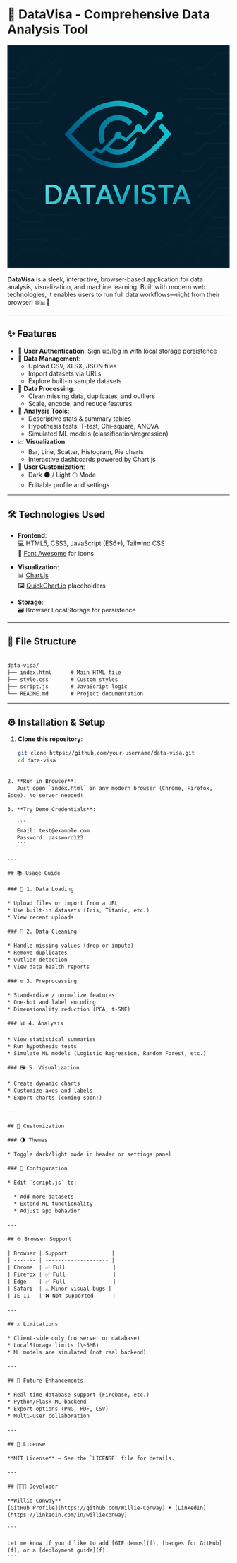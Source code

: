 
# 🚀 DataVisa - Comprehensive Data Analysis Tool

![DataVisa Screenshot](https://github.com/Willie-Conway/DataVista-App/blob/62b22806b37009186f100531f50769ed98517397/assets/DataVista.png)

**DataVisa** is a sleek, interactive, browser-based application for data analysis, visualization, and machine learning. Built with modern web technologies, it enables users to run full data workflows—right from their browser! 🌐📊🧠

---

## ✨ Features

- 🔐 **User Authentication**: Sign up/log in with local storage persistence
- 📁 **Data Management**:
  - Upload CSV, XLSX, JSON files
  - Import datasets via URLs
  - Explore built-in sample datasets
- 🧹 **Data Processing**:
  - Clean missing data, duplicates, and outliers
  - Scale, encode, and reduce features
- 🧪 **Analysis Tools**:
  - Descriptive stats & summary tables
  - Hypothesis tests: T-test, Chi-square, ANOVA
  - Simulated ML models (classification/regression)
- 📈 **Visualization**:
  - Bar, Line, Scatter, Histogram, Pie charts
  - Interactive dashboards powered by Chart.js
- 👤 **User Customization**:
  - Dark 🌑 / Light 🌕 Mode
  - Editable profile and settings

---

## 🛠️ Technologies Used

- **Frontend**:  
  💻 HTML5, CSS3, JavaScript (ES6+), Tailwind CSS  
  🎨 [Font Awesome](https://fontawesome.com/) for icons  

- **Visualization**:  
  📊 [Chart.js](https://www.chartjs.org/)  
  🖼️ [QuickChart.io](https://quickchart.io/) placeholders

- **Storage**:  
  🗃️ Browser LocalStorage for persistence

---

## 📁 File Structure

```

data-visa/
├── index.html      # Main HTML file
├── style.css       # Custom styles
├── script.js       # JavaScript logic
└── README.md       # Project documentation

````

---

## ⚙️ Installation & Setup

1. **Clone this repository**:
   ```bash
   git clone https://github.com/your-username/data-visa.git
   cd data-visa
````

2. **Run in Browser**:
   Just open `index.html` in any modern browser (Chrome, Firefox, Edge). No server needed!

3. **Try Demo Credentials**:

   ```
   Email: test@example.com  
   Password: password123
   ```

---

## 📚 Usage Guide

### 📂 1. Data Loading

* Upload files or import from a URL
* Use built-in datasets (Iris, Titanic, etc.)
* View recent uploads

### 🧼 2. Data Cleaning

* Handle missing values (drop or impute)
* Remove duplicates
* Outlier detection
* View data health reports

### ⚙️ 3. Preprocessing

* Standardize / normalize features
* One-hot and label encoding
* Dimensionality reduction (PCA, t-SNE)

### 📊 4. Analysis

* View statistical summaries
* Run hypothesis tests
* Simulate ML models (Logistic Regression, Random Forest, etc.)

### 🖼️ 5. Visualization

* Create dynamic charts
* Customize axes and labels
* Export charts (coming soon!)

---

## 🎨 Customization

### 🌗 Themes

* Toggle dark/light mode in header or settings panel

### 🧪 Configuration

* Edit `script.js` to:

  * Add more datasets
  * Extend ML functionality
  * Adjust app behavior

---

## 🌐 Browser Support

| Browser | Support              |
| ------- | -------------------- |
| Chrome  | ✅ Full               |
| Firefox | ✅ Full               |
| Edge    | ✅ Full               |
| Safari  | ⚠️ Minor visual bugs |
| IE 11   | ❌ Not supported      |

---

## ⚠️ Limitations

* Client-side only (no server or database)
* LocalStorage limits (\~5MB)
* ML models are simulated (not real backend)

---

## 🔮 Future Enhancements

* Real-time database support (Firebase, etc.)
* Python/Flask ML backend
* Export options (PNG, PDF, CSV)
* Multi-user collaboration

---

## 📜 License

**MIT License** – See the `LICENSE` file for details.

---

## 👨🏿‍💻 Developer

**Willie Conway**
[GitHub Profile](https://github.com/Willie-Conway) • [LinkedIn](https://linkedin.com/in/willieconway)

```

Let me know if you'd like to add [GIF demos](f), [badges for GitHub](f), or a [deployment guide](f).
```
